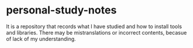 # personal-study-notes

It is a repository that records what I have studied and how to install tools and libraries. There may be mistranslations or incorrect contents, becasue of lack of my understanding.
